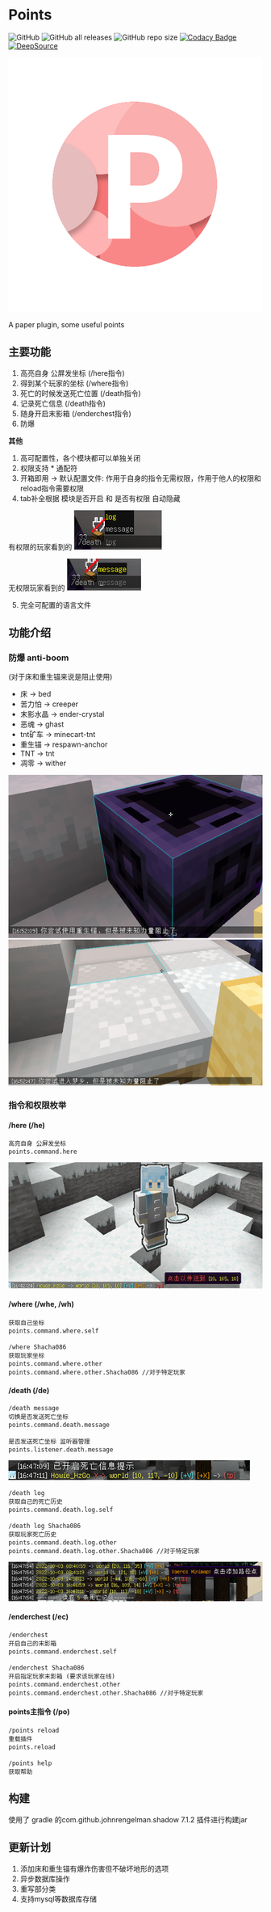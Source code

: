 # Points

![GitHub](https://img.shields.io/github/license/HowieHz/Points)
![GitHub all releases](https://img.shields.io/github/downloads/HowieHz/Points/total)
![GitHub repo size](https://img.shields.io/github/repo-size/HowieHz/Points)
[![Codacy Badge](https://app.codacy.com/project/badge/Grade/6514d15bcda04c4db6ef136204282a46)](https://www.codacy.com/gh/HowieHz/Points/dashboard?utm_source=github.com&amp;utm_medium=referral&amp;utm_content=HowieHz/Points&amp;utm_campaign=Badge_Grade)
[![DeepSource](https://deepsource.io/gh/HowieHz/Points.svg/?label=active+issues&show_trend=true&token=BsdaFuwaOvvqaAa8w-r7YmmN)](https://deepsource.io/gh/HowieHz/Points/?ref=repository-badge)

![项目图标, 感谢@Lenc1](./img/P.png)

A paper plugin, some useful points

## 主要功能

1. 高亮自身 公屏发坐标 (/here指令)
2. 得到某个玩家的坐标 (/where指令)
3. 死亡的时候发送死亡位置 (/death指令)
4. 记录死亡信息 (/death指令)
5. 随身开启末影箱 (/enderchest指令)
6. 防爆

**其他**

1. 高可配置性，各个模块都可以单独关闭
2. 权限支持 * 通配符
3. 开箱即用 -> 默认配置文件: 作用于自身的指令无需权限，作用于他人的权限和reload指令需要权限
4. tab补全根据 模块是否开启 和 是否有权限 自动隐藏

有权限的玩家看到的
![tab-complete-control1](./img/tab-complete-control1.png)

无权限玩家看到的
![tab-complete-control2](./img/tab-complete-control2.png)

5. 完全可配置的语言文件

## 功能介绍

### 防爆 anti-boom

(对于床和重生锚来说是阻止使用)

* 床 -> bed
* 苦力怕 -> creeper
* 末影水晶 -> ender-crystal
* 恶魂 -> ghast
* tnt矿车 -> minecart-tnt
* 重生锚 -> respawn-anchor
* TNT -> tnt
* 凋零 -> wither

![anti-boom](./img/antiboom-listener1.png)
![anti-boom](./img/antiboom-listener2.png)

### 指令和权限枚举

#### /here (/he)

    高亮自身 公屏发坐标
    points.command.here

![here](./img/here-command-demo.png)

#### /where (/whe, /wh)

    获取自己坐标
    points.command.where.self
    
    /where Shacha086
    获取玩家坐标
    points.command.where.other
    points.command.where.other.Shacha086 //对于特定玩家

#### /death (/de)

    /death message
    切换是否发送死亡坐标
    points.command.death.message

    是否发送死亡坐标 监听器管理
    points.listener.death.message

![death-message](./img/death-message-demo.png)

    /death log
    获取自己的死亡历史
    points.command.death.log.self

    /death log Shacha086
    获取玩家死亡历史
    points.command.death.log.other
    points.command.death.log.other.Shacha086 //对于特定玩家

![death-log](./img/death-log-demo.png)

#### /enderchest (/ec)

    /enderchest
    开启自己的末影箱
    points.command.enderchest.self

    /enderchest Shacha086
    开启指定玩家末影箱 (要求该玩家在线)
    points.command.enderchest.other
    points.command.enderchest.other.Shacha086 //对于特定玩家

#### points主指令 (/po)

    /points reload
    重载插件
    points.reload

    /points help
    获取帮助

## 构建

使用了 gradle 的com.github.johnrengelman.shadow 7.1.2 插件进行构建jar

## 更新计划

1. 添加床和重生锚有爆炸伤害但不破坏地形的选项
2. 异步数据库操作
3. 重写部分类
4. 支持mysql等数据库存储